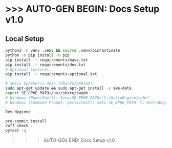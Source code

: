 # >>> AUTO-GEN BEGIN: Docs Setup v1.0
## Local Setup
```bash
python3 -m venv .venv && source .venv/bin/activate
python -m pip install -U pip
pip install -r requirements/base.txt
pip install -r requirements/dev.txt
# Optional features:
pip install -r requirements-optional.txt

# Swiss Ephemeris data (Ubuntu/Debian):
sudo apt-get update && sudo apt-get install -y swe-data
export SE_EPHE_PATH=/usr/share/sweph
# Windows (PowerShell): $env:SE_EPHE_PATH="C:/AstroEngine/ephe"
# Windows (Command Prompt, persistent): setx SE_EPHE_PATH "C:\AstroEngine\ephe"

Dev Hygiene

pre-commit install
ruff check .
pytest -q
```

>>> AUTO-GEN END: Docs Setup v1.0
